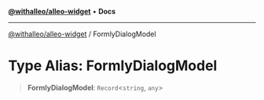 [**@withalleo/alleo-widget**](../README.md) • **Docs**

***

[@withalleo/alleo-widget](../globals.md) / FormlyDialogModel

# Type Alias: FormlyDialogModel

> **FormlyDialogModel**: `Record`\<`string`, `any`\>
